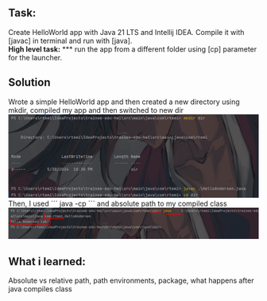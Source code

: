 <h2>Task:</h2> 
Create HelloWorld app with Java 21 LTS and Intellij IDEA. Compile it with [javac] in terminal and run with [java].<br />
<b>High level task:</b>
*** run the app from a different folder using [cp] parameter for the launcher.

<h2>Solution</h2>
Wrote a simple HelloWorld app and then created a new directory using mkdir, compiled my app and then switched to new dir  <br />
<img src="https://github.com/rtemirbulat/trainee-edu-hw1/blob/master/first.png"/> <br />
Then, I used 
```
java -cp
```
and absolute path to my compiled class <br />
<img src="https://github.com/rtemirbulat/trainee-edu-hw1/blob/master/second.png"/>

<h2>What i learned: </h2>
Absolute vs relative path, path environments, package, what happens after java compiles class 

